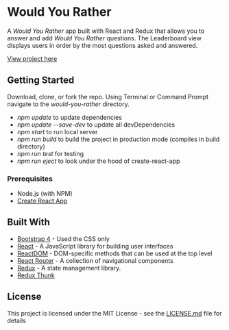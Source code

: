 # Would You Rather

A *Would You Rather* app built with React and Redux that allows you to answer and add *Would You Rather* questions. The Leaderboard view displays users in order by the most questions asked and answered.

[View project here](https://tone4hook.github.io/would-you-rather/)

## Getting Started

Download, clone, or fork the repo.
Using Terminal or Command Prompt navigate to the *would-you-rather* directory.
* *npm update*  to update dependencies
* *npm update --save-dev*  to update all devDependencies
* *npm start* to run local server
* *npm run build* to build the project in production mode (compiles in build directory)
* *npm run test* for testing
* *npm run eject* to look under the hood of create-react-app


### Prerequisites

* Node.js (with NPM)
* [Create React App](https://github.com/facebook/create-react-app)

## Built With

* [Bootstrap 4](http://getbootstrap.com/docs/4.1/getting-started/introduction/) - Used the CSS only
* [React](https://reactjs.org/docs/hello-world.html) - A JavaScript library for building user interfaces
* [ReactDOM](https://reactjs.org/docs/react-dom.html) - DOM-specific methods that can be used at the top level
* [React Router](https://reacttraining.com/react-router/) - A collection of navigational components
* [Redux](https://www.npmjs.com/package/redux) - A state management library.
* [Redux Thunk](https://github.com/reduxjs/redux-thunk)

## License

This project is licensed under the MIT License - see the [LICENSE.md](LICENSE.md) file for details